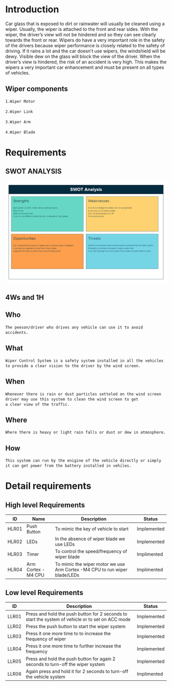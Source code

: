 # Introduction
Car glass that is exposed to dirt or rainwater will usually be cleaned using a wiper. Usually, the wiper is attached to the front and rear sides. With the wiper, the driver’s view will not be hindered and so they can see clearly towards the front or rear. Wipers do have a very important role in the safety of the drivers because wiper performance is closely related to the safety of driving. If it rains a lot and the car doesn’t use wipers, the windshield will be dewy. Visible dew on the glass will block the view of the driver. When the driver’s view is hindered, the risk of an accident is very high. This makes the wipers a very important car enhancement and must be present on all types of vehicles.
## Wiper components
    
    1.Wiper Motor
    
    2.Wiper Link
    
    3.Wiper Arm
    
    4.Wiper Blade
    
# Requirements
## SWOT ANALYSIS

![SWOT](https://github.com/shahwar92/M3_WIPER_CONTROL_SYSTEM/blob/main/1_Requirements/UntitledSWOTAnalysisTemplate%20(1).png)

## 4Ws and 1H

## Who

    The peeson/driver who drives any vehicle can use it to avoid accidents.

## What

    Wiper Control System is a safety system installed in all the vehicles to provide a clear vision to the driver by the wind screen. 

## When

    Whenever there is rain or dust particles setteled on the wind screen driver may use this system to clean the wind screen to get
    a clear view of the traffic.

## Where

    Where there is heavy or light rain falls or dust or dew in atmosphere.

## How

    This system can run by the enigine of the vehicle directly or simply it can get power from the battery installed in vehiles.
    
# Detail requirements
##  High level Requirements

| ID    | Name | Description                             | Status              | 
|-------|---|-----------------------------------------|---------------------|
| HLR01 | Push Button   |  To mimic the key of vehicle to start                      |Implemented          |
| HLR02 |LEDs | In the absence of wiper blade we use LEDs                             |Implemented          |
| HLR03 |Timer | To control the speed/frequency of wiper blade | Implimented |
| HLR04 |Arm Cortex -M4 CPU | To mimic the wiper motor we use Arm Cortex -M4 CPU to run wiper blade/LEDs | Implimented | 

##  Low level Requirements


| ID    | Description                             | Status              | 
|-------|-----------------------------------------|---------------------|
| LLR01 |Press and hold the push button for 2 seconds to start the system of vehicle or to set on ACC mode   |Implemented          |
| LLR02  |Press the push button to start the wiper system|Implemented          |
| LLR03 | Press it one more time to to increase the frequency of wiper | Implemented |
| LLR04 | Press it one more time to further increase the frequency | Implemented |
| LLR05 | Press and hold the push button for again 2 seconds to turn-off the wiper system | Implemented|
| LLR06 | Again press and hold it for 2 seconds to turn-off the vehicle system| Implimented|

